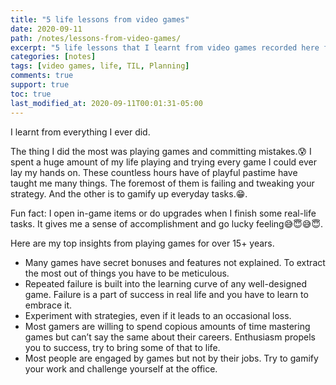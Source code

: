 ```yaml
---
title: "5 life lessons from video games"
date: 2020-09-11
path: /notes/lessons-from-video-games/
excerpt: "5 life lessons that I learnt from video games recorded here for all posterity."
categories: [notes]
tags: [video games, life, TIL, Planning]
comments: true
support: true
toc: true
last_modified_at: 2020-09-11T00:01:31-05:00
---
```


I learnt from everything I ever did.

The thing I did the most was playing games and committing mistakes.😰 I spent a huge amount of my life playing and trying every game I could ever lay my hands on. These countless hours have of playful pastime have taught me many things. The foremost of them is failing and tweaking your strategy. And the other is to gamify up everyday tasks.😁.

Fun fact: I open in-game items or do upgrades when I finish some real-life tasks. It gives me a sense of accomplishment and go lucky feeling😅😇😅😇.

Here are my top insights from playing games for over 15+ years.

- Many games have secret bonuses and features not explained. To extract the most out of things you have to be meticulous.
- Repeated failure is built into the learning curve of any well-designed game. Failure is a part of success in real life and you have to learn to embrace it.
- Experiment with strategies, even if it leads to an occasional loss.
- Most gamers are willing to spend copious amounts of time mastering games but can’t say the same about their careers. Enthusiasm propels you to success, try to bring some of that to life.
- Most people are engaged by games but not by their jobs. Try to gamify your work and challenge yourself at the office.
